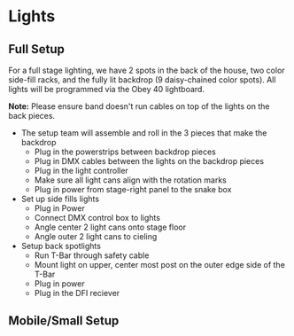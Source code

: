 # Lights

## Full Setup

For a full stage lighting, we have 2 spots in the back of the house, two color side-fill racks, and the fully lit backdrop (9 daisy-chained color spots). All lights will be programmed via the Obey 40 lightboard.

**Note:** Please ensure band doesn't run cables on top of the lights on the back pieces.

- The setup team will assemble and roll in the 3 pieces that make the backdrop
  - Plug in the powerstrips between backdrop pieces
  - Plug in DMX cables between the lights on the backdrop pieces
  - Plug in the light controller
  - Make sure all light cans align with the rotation marks
  - Plug in power from stage-right panel to the snake box
- Set up side fills lights
  - Plug in Power
  - Connect DMX control box to lights
  - Angle center 2 light cans onto stage floor
  - Angle outer 2 light cans to cieling
- Setup back spotlights
  - Run T-Bar through safety cable
  - Mount light on upper, center most post on the outer edge side of the T-Bar
  - Plug in power
  - Plug in the DFI reciever

## Mobile/Small Setup